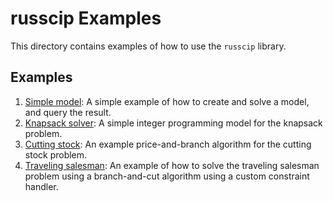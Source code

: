 # russcip Examples

This directory contains examples of how to use the `russcip` library.

## Examples
1. [Simple model](create_and_solve.rs): A simple example of how to create and solve a model, and query the result.
2. [Knapsack solver](knapsack.rs): A simple integer programming model for the knapsack problem.
3. [Cutting stock](cutting_stock.rs): An example price-and-branch algorithm for the cutting stock problem.
4. [Traveling salesman](tsp.rs): An example of how to solve the traveling salesman problem using a branch-and-cut algorithm using a custom constraint handler.